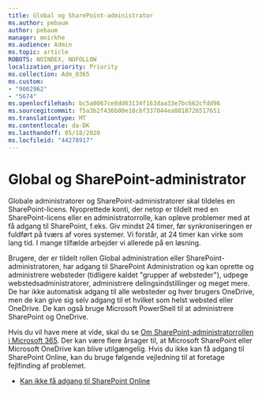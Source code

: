 ```yaml
---
title: Global og SharePoint-administrator
ms.author: pebaum
author: pebaum
manager: mnirkhe
ms.audience: Admin
ms.topic: article
ROBOTS: NOINDEX, NOFOLLOW
localization_priority: Priority
ms.collection: Adm_O365
ms.custom:
- "9002962"
- "5674"
ms.openlocfilehash: bc5a0067ce8dd63134f163daa33e7bc662cfdd96
ms.sourcegitcommit: f5a3b2f436b00e18cbf337044ea8818726517651
ms.translationtype: MT
ms.contentlocale: da-DK
ms.lasthandoff: 05/18/2020
ms.locfileid: "44278917"
---
```

# <a name="global-and-sharepoint-admin"></a>Global og SharePoint-administrator

Globale administratorer og SharePoint-administratorer skal tildeles en SharePoint-licens. Nyoprettede konti, der netop er tildelt med en SharePoint-licens eller en administratorrolle, kan opleve problemer med at få adgang til SharePoint, f.eks. Giv mindst 24 timer, før synkroniseringen er fuldført på tværs af vores systemer. Vi forstår, at 24 timer kan virke som lang tid. I mange tilfælde arbejder vi allerede på en løsning.

Brugere, der er tildelt rollen Global administration eller SharePoint-administratoren, har adgang til SharePoint Administration og kan oprette og administrere websteder (tidligere kaldet "grupper af websteder"), udpege webstedsadministratorer, administrere delingsindstillinger og meget mere. De har ikke automatisk adgang til alle websteder og hver brugers OneDrive, men de kan give sig selv adgang til et hvilket som helst websted eller OneDrive. De kan også bruge Microsoft PowerShell til at administrere SharePoint og OneDrive.

Hvis du vil have mere at vide, skal du se [Om SharePoint-administratorrollen i Microsoft 365](https://docs.microsoft.com/sharepoint/sharepoint-admin-role).
Der kan være flere årsager til, at Microsoft SharePoint eller Microsoft OneDrive kan blive utilgængelig. Hvis du ikke kan få adgang til SharePoint Online, kan du bruge følgende vejledning til at foretage fejlfinding af problemet.

- [Kan ikke få adgang til SharePoint Online](https://docs.microsoft.com/sharepoint/troubleshoot/sharing-and-permissions/sharepoint-online-inaccessible)

